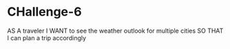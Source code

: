 # CHallenge-6
AS A traveler
I WANT to see the weather outlook for multiple cities
SO THAT I can plan a trip accordingly
